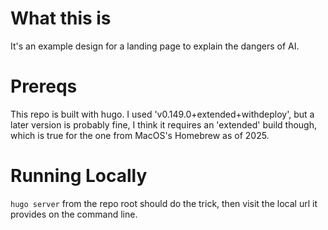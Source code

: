 # What this is

It's an example design for a landing page to explain the dangers of AI.

# Prereqs

This repo is built with hugo. I used 'v0.149.0+extended+withdeploy', but a later version is probably fine, I think it requires an 'extended' build though, which is true for the one from MacOS's Homebrew as of 2025.

# Running Locally

`hugo server` from the repo root should do the trick, then visit the local url it provides on the command line.
